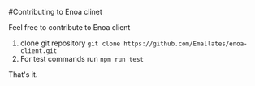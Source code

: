 #Contributing to Enoa clinet

Feel free to contribute to Enoa client



1. clone git repository ``` git clone https://github.com/Emallates/enoa-client.git ```
2. For test commands run ``` npm run test ```

That's it.